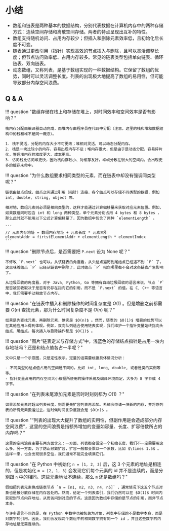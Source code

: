 # 小结

- 数组和链表是两种基本的数据结构，分别代表数据在计算机内存中的两种存储方式：连续空间存储和离散空间存储。两者的特点呈现出互补的特性。
- 数组支持随机访问、占用内存较少；但插入和删除元素效率低，且初始化后长度不可变。
- 链表通过更改引用（指针）实现高效的节点插入与删除，且可以灵活调整长度；但节点访问效率低、占用内存较多。常见的链表类型包括单向链表、循环链表、双向链表。
- 动态数组，又称列表，是基于数组实现的一种数据结构。它保留了数组的优势，同时可以灵活调整长度。列表的出现极大地提高了数组的易用性，但可能导致部分内存空间浪费。

## Q & A

!!! question "数组存储在栈上和存储在堆上，对时间效率和空间效率是否有影响？"

    栈内存分配由编译器自动完成，而堆内存由程序员在代码中分配（注意，这里的栈和堆和数据结构中的栈和堆不是同一概念）。

    1. 栈不灵活，分配的内存大小不可更改；堆相对灵活，可以动态分配内存。
    2. 栈是一块比较小的内存，容易出现内存不足；堆内存很大，但是由于是动态分配，容易碎片化，管理堆内存的难度更大、成本更高。
    3. 访问栈比访问堆更快，因为栈内存较小、对缓存友好，堆帧分散在很大的空间内，会出现更多的缓存未命中。

!!! question "为什么数组要求相同类型的元素，而在链表中却没有强调同类型呢？"

    链表由结点组成，结点之间通过引用（指针）连接，各个结点可以存储不同类型的数据，例如 int, double, string, object 等。

    相对地，数组元素则必须是相同类型的，这样才能通过计算偏移量来获取对应元素位置。例如，如果数组同时包含 int 和 long 两种类型，单个元素分别占用 4 bytes 和 8 bytes ，那么此时就不能用以下公式计算偏移量了，因为数组中包含了两种 `elementLength` 。

    ```
    // 元素内存地址 = 数组内存地址 + 元素长度 * 元素索引
    elementAddr = firtstElementAddr + elementLength * elementIndex
    ```

!!! question "删除节点后，是否需要把 `P.next` 设为 $\text{None}$ 呢？"

    不修改 `P.next` 也可以。从该链表的角度看，从头结点遍历到尾结点已经遇不到 `P` 了。这意味着结点 `P` 已经从链表中删除了，此时结点 `P` 指向哪里都不会对这条链表产生影响了。

    从垃圾回收的角度看，对于 Java, Python, Go 等拥有自动垃圾回收的语言来说，节点 `P` 是否被回收取决于是否有仍存在指向它的引用，而不是 `P.next` 的值。在 C, C++ 等语言中，我们需要手动释放节点内存。

!!! question "在链表中插入和删除操作的时间复杂度是 $O(1)$ 。但是增删之前都需要 $O(n)$ 查找元素，那为什么时间复杂度不是 $O(n)$ 呢？"

    如果是先查找元素、再删除元素，确实是 $O(n)$ 。然而，链表的 $O(1)$ 增删的优势可以在其他应用上得到体现。例如，双向队列适合使用链表实现，我们维护一个指针变量始终指向头结点、尾结点，每次插入与删除操作都是 $O(1)$ 。

!!! question "图片“链表定义与存储方式”中，浅蓝色的存储结点指针是占用一块内存地址吗？还是和结点值各占一半呢？"

    文中只是一个示意图，只是定性表示。定量的话需要根据具体情况分析：

    - 不同类型的结点值占用的空间是不同的，比如 int, long, double, 或者是类的实例等等。
    - 指针变量占用的内存空间大小根据所使用的操作系统及编译环境而定，大多为 8 字节或 4 字节。

!!! question "在列表末尾添加元素是否时时刻刻都为 $O(1)$ ？"

    如果添加元素时超出列表长度，则需要先扩容列表再添加。系统会申请一块新的内存，并将原列表的所有元素搬运过去，这时候时间复杂度就会是 $O(n)$ 。

!!! question "“列表的出现大大提升了数组的实用性，但副作用是会造成部分内存空间浪费”，这里的空间浪费是指额外增加的变量如容量、长度、扩容倍数所占的内存吗？"

    这里的空间浪费主要有两方面含义：一方面，列表都会设定一个初始长度，我们不一定需要用这么多。另一方面，为了防止频繁扩容，扩容一般都会乘以一个系数，比如 $\times 1.5$ 。这样一来，也会出现很多空位，我们通常不能完全填满它们。

!!! question "在 Python 中初始化 `n = [1, 2, 3]` 后，这 3 个元素的地址是相连的，但是初始化 `m = [2, 1, 3]` 会发现它们每个元素的 id 并不是连续的，而是分别跟 `n` 中的相同。这些元素地址不连续，那么 `m` 还是数组吗？"

    假如把列表元素换成链表节点 `n = [n1, n2, n3, n4, n5]` ，通常情况下这五个节点对象也是被分散存储在内存各处的。然而，给定一个列表索引，我们仍然可以在 $O(1)$ 时间内获取到节点内存地址，从而访问到对应的节点。这是因为数组中存储的是节点的引用，而非节点本身。

    与许多语言不同的是，在 Python 中数字也被包装为对象，列表中存储的不是数字本身，而是对数字的引用。因此，我们会发现两个数组中的相同数字拥有同一个 id ，并且这些数字的内存地址是无需连续的。
